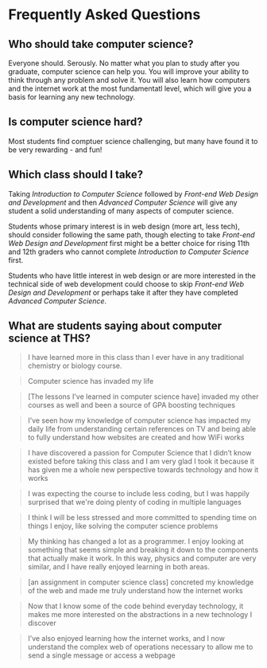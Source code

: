 # Frequently Asked Questions
## Who should take computer science?
Everyone should. Serously. No matter what you plan to study after you graduate, computer science can help you. You will improve your ability to think through any problem and solve it. You will also learn how computers and the internet work at the most fundamentatl level, which will give you a basis for learning any new technology.

## Is computer science hard?

Most students find comptuer science challenging, but many have found it to be very rewarding - and fun!

## Which class should I take?

Taking _Introduction to Computer Science_ followed by _Front-end Web Design and Development_ and then _Advanced Computer Science_ will give any student a solid understanding of many aspects of computer science.

Students whose primary interest is in web design (more art, less tech), should consider following the same path, though electing to take _Front-end Web Design and Development_ first might be a better choice for rising 11th and 12th graders who cannot complete _Introduction to Computer Science_ first.

Students who have little interest in web design or are more interested in the technical side of web development could choose to skip _Front-end Web Design and Development_ or perhaps take it after they have completed _Advanced Computer Science_.

## What are students saying about computer science at THS?

> I have learned more in this class than I ever have in any traditional chemistry or biology course.

> Computer science has invaded my life

> [The lessons I've learned in computer science have] invaded my other courses as well and been a source of GPA boosting techniques

> I’ve seen how my knowledge of computer science has impacted my daily life from understanding certain references on TV and being able to fully understand how websites are created and how WiFi works

> I have discovered a passion for Computer Science that I didn’t know existed before taking this class and I am very glad I took it because it has given me a whole new perspective towards technology and how it works

> I was expecting the course to include less coding, but I was happily surprised that we're doing plenty of coding in multiple languages

> I think I will be less stressed and more committed to spending time on things I enjoy, like solving the computer science problems

> My thinking has changed a lot as a programmer. I enjoy looking at something that seems simple and breaking it down to the components that actually make it work. In this way, physics and computer are very similar, and I have really enjoyed learning in both areas.

> [an assignment in computer science class] concreted my knowledge of the web and made me truly understand how the internet works

> Now that I know some of the code behind everyday technology, it makes me more interested on the abstractions in a new technology I discover

> I’ve also enjoyed learning how the internet works, and I now understand the complex web of operations necessary to allow me to send a single message or access a webpage



